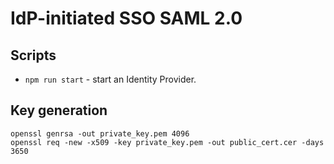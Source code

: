 # IdP-initiated SSO SAML 2.0

## Scripts

- `npm run start` - start an Identity Provider.

## Key generation

```
openssl genrsa -out private_key.pem 4096
openssl req -new -x509 -key private_key.pem -out public_cert.cer -days 3650
```
